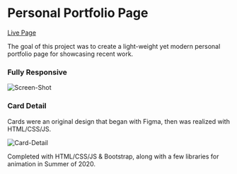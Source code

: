 # Personal Portfolio Page

[Live Page](http://www.caseycook.dev/) 

The goal of this project was to create a light-weight yet modern personal portfolio page for showcasing recent work. 

### Fully Responsive

![Screen-Shot](https://iili.io/Jm6n5B.jpg)

### Card Detail

Cards were an original design that began with Figma, then was realized with HTML/CSS/JS.

![Card-Detail](https://iili.io/Jm6aJp.jpg)



Completed with HTML/CSS/JS & Bootstrap, along with a few libraries for animation in Summer of 2020.


